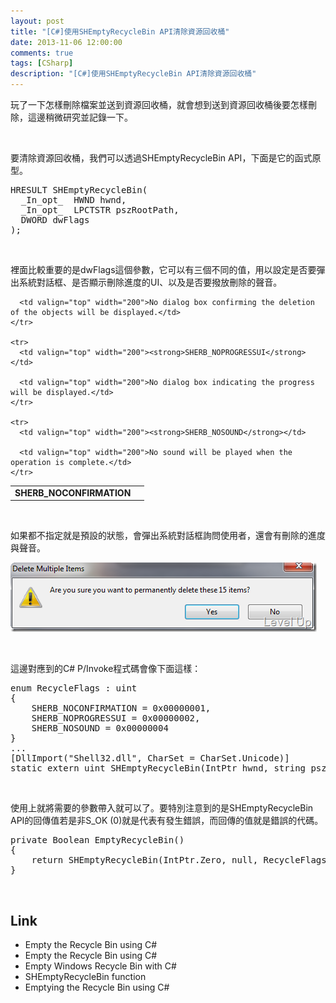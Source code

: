 ```yaml
---
layout: post
title: "[C#]使用SHEmptyRecycleBin API清除資源回收桶"
date: 2013-11-06 12:00:00
comments: true
tags: [CSharp]
description: "[C#]使用SHEmptyRecycleBin API清除資源回收桶"
---
```

<p>玩了一下怎樣刪除檔案並送到資源回收桶，就會想到送到資源回收桶後要怎樣刪除，這邊稍微研究並記錄一下。</p>  <p> </p>  <p>要清除資源回收桶，我們可以透過SHEmptyRecycleBin API，下面是它的函式原型。</p>  <div style="padding-bottom: 0px; margin: 0px; padding-left: 0px; padding-right: 0px; display: inline; float: none; padding-top: 0px" id="scid:812469c5-0cb0-4c63-8c15-c81123a09de7:7b7424ee-5d5c-48df-9663-2a2a3b0c4ebb" class="wlWriterSmartContent"><pre name="code" class="c">HRESULT SHEmptyRecycleBin(
  _In_opt_  HWND hwnd,
  _In_opt_  LPCTSTR pszRootPath,
  DWORD dwFlags
);</pre></div>

<p> </p>

<p>裡面比較重要的是dwFlags這個參數，它可以有三個不同的值，用以設定是否要彈出系統對話框、是否顯示刪除進度的UI、以及是否要撥放刪除的聲音。</p>

<table border="0" cellspacing="0" cellpadding="2" width="400"><tbody>
    <tr>
      <td valign="top" width="200"><strong>SHERB_NOCONFIRMATION</strong></td>

      <td valign="top" width="200">No dialog box confirming the deletion of the objects will be displayed.</td>
    </tr>

    <tr>
      <td valign="top" width="200"><strong>SHERB_NOPROGRESSUI</strong></td>

      <td valign="top" width="200">No dialog box indicating the progress will be displayed.</td>
    </tr>

    <tr>
      <td valign="top" width="200"><strong>SHERB_NOSOUND</strong></td>

      <td valign="top" width="200">No sound will be played when the operation is complete.</td>
    </tr>
  </tbody></table>

<p> </p>

<p>如果都不指定就是預設的狀態，會彈出系統對話框詢問使用者，還會有刪除的進度與聲音。</p>

<p><img style="border-right-width: 0px; border-top-width: 0px; border-bottom-width: 0px; border-left-width: 0px" border="0" alt="image" src="\images\posts\8444aab0-40b6-436e-8592-690b74175e3e\image_thumb.png" width="490" height="111" /> </p>

<p> </p>

<p>這邊對應到的C# P/Invoke程式碼會像下面這樣：</p>

<p />

<div style="padding-bottom: 0px; margin: 0px; padding-left: 0px; padding-right: 0px; display: inline; float: none; padding-top: 0px" id="scid:812469c5-0cb0-4c63-8c15-c81123a09de7:58849ada-77bf-4aab-97f6-be3f8cecbb68" class="wlWriterSmartContent"><pre name="code" class="c#">enum RecycleFlags : uint
{
	SHERB_NOCONFIRMATION = 0x00000001,
	SHERB_NOPROGRESSUI = 0x00000002,
	SHERB_NOSOUND = 0x00000004
}
...
[DllImport("Shell32.dll", CharSet = CharSet.Unicode)]
static extern uint SHEmptyRecycleBin(IntPtr hwnd, string pszRootPath, RecycleFlags dwFlags);</pre></div>

<p />

<p> </p>

<p>使用上就將需要的參數帶入就可以了。要特別注意到的是SHEmptyRecycleBin API的回傳值若是非S_OK (0)就是代表有發生錯誤，而回傳的值就是錯誤的代碼。</p>

<div style="padding-bottom: 0px; margin: 0px; padding-left: 0px; padding-right: 0px; display: inline; float: none; padding-top: 0px" id="scid:812469c5-0cb0-4c63-8c15-c81123a09de7:8e19476e-1bf6-4294-9ae1-68600442fb08" class="wlWriterSmartContent"><pre name="code" class="c#">private Boolean EmptyRecycleBin()
{
	return SHEmptyRecycleBin(IntPtr.Zero, null, RecycleFlags.SHERB_NOCONFIRMATION | RecycleFlags.SHERB_NOPROGRESSUI | RecycleFlags.SHERB_NOSOUND) == 0;
}</pre></div>

<p> </p>

<h2>Link</h2>

<ul>
  <li>Empty the Recycle Bin using C# </li>

  <li>Empty the Recycle Bin using C# </li>

  <li>Empty Windows Recycle Bin with C# </li>

  <li>SHEmptyRecycleBin function </li>

  <li>Emptying the Recycle Bin using C# </li>
</ul>
